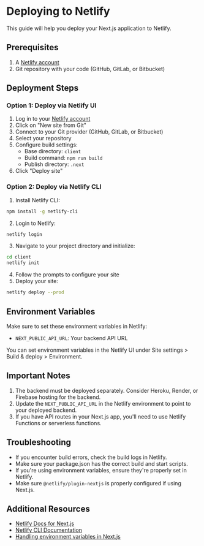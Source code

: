 # Deploying to Netlify

This guide will help you deploy your Next.js application to Netlify.

## Prerequisites

1. A [Netlify account](https://app.netlify.com/signup)
2. Git repository with your code (GitHub, GitLab, or Bitbucket)

## Deployment Steps

### Option 1: Deploy via Netlify UI

1. Log in to your [Netlify account](https://app.netlify.com/)
2. Click on "New site from Git"
3. Connect to your Git provider (GitHub, GitLab, or Bitbucket)
4. Select your repository
5. Configure build settings:
   - Base directory: `client`
   - Build command: `npm run build`
   - Publish directory: `.next`
6. Click "Deploy site"

### Option 2: Deploy via Netlify CLI

1. Install Netlify CLI:
```bash
npm install -g netlify-cli
```

2. Login to Netlify:
```bash
netlify login
```

3. Navigate to your project directory and initialize:
```bash
cd client
netlify init
```

4. Follow the prompts to configure your site
5. Deploy your site:
```bash
netlify deploy --prod
```

## Environment Variables

Make sure to set these environment variables in Netlify:

- `NEXT_PUBLIC_API_URL`: Your backend API URL

You can set environment variables in the Netlify UI under Site settings > Build & deploy > Environment.

## Important Notes

1. The backend must be deployed separately. Consider Heroku, Render, or Firebase hosting for the backend.
2. Update the `NEXT_PUBLIC_API_URL` in the Netlify environment to point to your deployed backend.
3. If you have API routes in your Next.js app, you'll need to use Netlify Functions or serverless functions.

## Troubleshooting

- If you encounter build errors, check the build logs in Netlify.
- Make sure your package.json has the correct build and start scripts.
- If you're using environment variables, ensure they're properly set in Netlify.
- Make sure `@netlify/plugin-nextjs` is properly configured if using Next.js.

## Additional Resources

- [Netlify Docs for Next.js](https://docs.netlify.com/frameworks/next-js/)
- [Netlify CLI Documentation](https://docs.netlify.com/cli/get-started/)
- [Handling environment variables in Next.js](https://nextjs.org/docs/basic-features/environment-variables) 